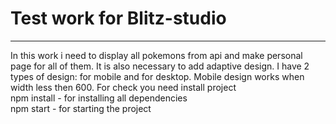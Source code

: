 # Test work for Blitz-studio
____

In this work i need to display all pokemons from api and make personal page for all of them.  It is also necessary to add adaptive design. I have 2 types of design: for mobile and for desktop. Mobile design works when width less then 600.
For check you need install project  
npm install - for installing all dependencies  
npm start - for starting the project